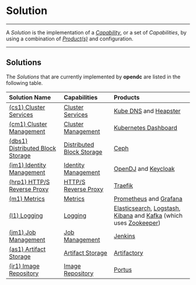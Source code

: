 # Solution
___

A *Solution* is the implementation of a [*Capability*](capability.md), or a set of *Capabilities*, by using a combination of [*Product(s)*](product.md) and configuration.

___

## Solutions

The *Solutions* that are currently implemented by **opendc** are listed in the following table.


| Solution Name                                                          | Capabilities                                 | Products                                                                                                                                          |
| :--------------------------------------------------------------------- | :------------------------------------------- | :------------------------------------------------------------------------------------------------------------------------------------------------ |
| [(cs1) Cluster Services][sol_cs1_clust_serv_kub]                    | [Cluster Services][cap_clust_serv]           | [Kube DNS][prd_kub_dns] and [Heapster][prd_heapster]                                                                                              |
| [(cm1) Cluster Management][sol_clust_man_kub]                   | [Cluster Management][cap_clust_man]          | [Kubernetes Dashboard][prd_kub_dash]                                                                                                              |
| [(dbs1) Distributed Block Storage][sol_dist_blk_st_ceph]               | [Distributed Block Storage][cap_dist_blk_st] | [Ceph][prd_ceph]                                                                                                                                  |
| [(im1) Identity Management][sol_ident_man_opendj_keycloak] | [Identity Management][cap_ident_man]         | [OpenDJ][prd_opendj] and [Keycloak][prd_keycloak]                                                                                                 |
| [(hrp1) HTTP/S Reverse Proxy][sol_https_rev_proxy_traefik]          | [HTTP/S Reverse Proxy][cap_https_rev_proxy]  | [Traefik][prd_traefik]                                                                                                                            |
| [(m1) Metrics][sol_metrics_prom]                               | [Metrics][cap_metrics]                       | [Prometheus][prd_prometheus] and [Grafana][prd_grafana]                                                                                           |
| [(l1) Logging][sol_logging_elk_kafka]                           | [Logging][cap_logging]                       | [Elasticsearch][prd_elasticsearch], [Logstash][prd_logstash], [Kibana][prd_kibana] and [Kafka][prd_kafka] (which uses [Zookeeper][prd_zookeeper]) |
| [(jm1) Job Management][sol_job_management_jenkins]                 | [Job Management][cap_job_management]         | [Jenkins][prd_jenkins]                                                                                                                            |
| [(as1) Artifact Storage][sol_art_st_artifactory]               | [Artifact Storage][cap_art_st]               | [Artifactory][prd_artifactory]                                                                                                                    |
| [(ir1) Image Repository][sol_image_repo_portus]                     | [Image Repository][cap_image_repo]           | [Portus][prd_portus]                                                                                                                              |

[cap_clust_serv]:         capabilities/cluster_services.md
[sol_cs1_clust_serv_kub]: solutions/cs1_cluster_services.md
[prd_kub_dns]:            https://github.com/kubernetes/kubernetes/tree/master/cluster/addons/dns
[prd_heapster]:           https://github.com/kubernetes/heapster      

[cap_clust_man]:     capabilities/cluster_management.md
[sol_clust_man_kub]: solutions/cm1_cluster_management.md
[prd_kub_dash]:      https://github.com/kubernetes/dashboard

[cap_dist_blk_st]:      capabilities/distributed_block_storage.md
[sol_dist_blk_st_ceph]: solutions/dbs1_distributed_block_storage.md
[prd_ceph]:             http://ceph.com

[cap_ident_man]:                 capabilities/identity_management.md
[sol_ident_man_opendj_keycloak]: solutions/im1_identity_management.md
[prd_opendj]:                    https://forgerock.org/opendj/
[prd_keycloak]:                  http://www.keycloak.org

[cap_https_rev_proxy]:         capabilities/https_reverse_proxy.md
[sol_https_rev_proxy_traefik]: solutions/hrp1_https_reverse_proxy.md
[prd_traefik]:                 https://traefik.io

[cap_metrics]:      capabilities/metrics.md
[sol_metrics_prom]: solutions/m1_metrics.md
[prd_prometheus]:   https://prometheus.io
[prd_grafana]:      https://grafana.net

[cap_logging]:           capabilities/logging.md
[sol_logging_elk_kafka]: solutions/l1_logging.md
[prd_elasticsearch]:     https://www.elastic.co/products/elasticsearch
[prd_logstash]:          https://www.elastic.co/products/logstash
[prd_kibana]:            https://www.elastic.co/products/kibana
[prd_kafka]:             http://kafka.apache.org
[prd_zookeeper]:         https://zookeeper.apache.org

[cap_job_management]:         capabilities/job_management.md
[sol_job_management_jenkins]: solutions/jm1_job_management.md
[prd_jenkins]:                https://jenkins.io

[cap_art_st]:             capabilities/artifact_storage.md
[sol_art_st_artifactory]: solutions/as1_artifact_storage.md
[prd_artifactory]:        https://www.jfrog.com/open-source/#os-arti      

[cap_image_repo]:        capabilities/image_repository.md
[sol_image_repo_portus]: solutions/ir1_image_repository.md
[prd_portus]:            http://port.us.org



